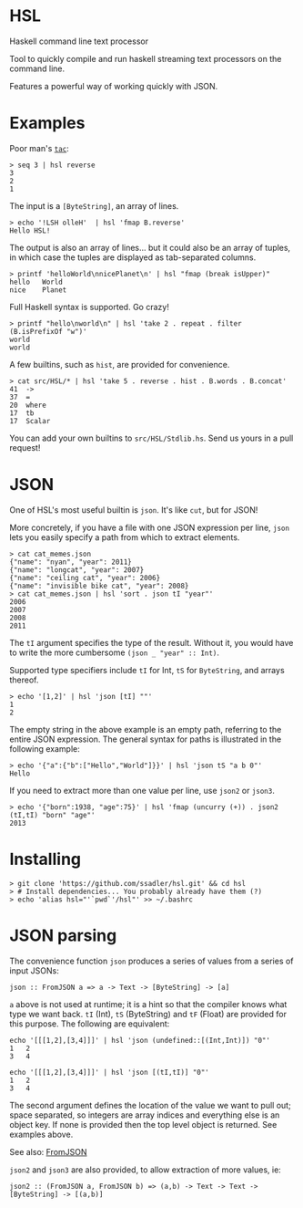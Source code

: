 HSL
===

Haskell command line text processor

Tool to quickly compile and run haskell streaming text processors on the
command line.

Features a powerful way of working quickly with JSON.

Examples
========

Poor man's [`tac`](http://www.gnu.org/software/coreutils/manual/html_node/tac-invocation.html):

    > seq 3 | hsl reverse
    3
    2
    1

The input is a `[ByteString]`, an array of lines.

    > echo '!LSH olleH'  | hsl 'fmap B.reverse'
    Hello HSL!

The output is also an array of lines... but it could also be an array of tuples, in which case the tuples are displayed as tab-separated columns.

    > printf 'helloWorld\nnicePlanet\n' | hsl "fmap (break isUpper)"
    hello	World
    nice	Planet

Full Haskell syntax is supported. Go crazy!

    > printf "hello\nworld\n" | hsl 'take 2 . repeat . filter (B.isPrefixOf "w")'
    world
    world

A few builtins, such as `hist`, are provided for convenience. 

    > cat src/HSL/* | hsl 'take 5 . reverse . hist . B.words . B.concat'
    41	->
    37	=
    20	where
    17	tb
    17	Scalar

You can add your own builtins to `src/HSL/Stdlib.hs`. Send us yours in a pull request!


JSON
====

One of HSL's most useful builtin is `json`. It's like `cut`, but for JSON!

More concretely, if you have a file with one JSON expression per line, `json` lets you easily specify a path from which to extract elements.

    > cat cat_memes.json 
    {"name": "nyan", "year": 2011}
    {"name": "longcat", "year": 2007}
    {"name": "ceiling cat", "year": 2006}
    {"name": "invisible bike cat", "year": 2008}
    > cat cat_memes.json | hsl 'sort . json tI "year"'
    2006
    2007
    2008
    2011

The `tI` argument specifies the type of the result. Without it, you would have to write the more cumbersome `(json _ "year" :: Int)`.

Supported type specifiers include `tI` for Int, `tS` for `ByteString`, and arrays thereof.

    > echo '[1,2]' | hsl 'json [tI] ""'
    1
    2

The empty string in the above example is an empty path, referring to the entire JSON expression. The general syntax for paths is illustrated in the following example:

    > echo '{"a":{"b":["Hello","World"]}}' | hsl 'json tS "a b 0"'
    Hello

If you need to extract more than one value per line, use `json2` or `json3`.

    > echo '{"born":1938, "age":75}' | hsl 'fmap (uncurry (+)) . json2 (tI,tI) "born" "age"'
    2013


Installing
==========

    > git clone 'https://github.com/ssadler/hsl.git' && cd hsl
    > # Install dependencies... You probably already have them (?)
    > echo 'alias hsl="'`pwd`'/hsl"' >> ~/.bashrc


JSON parsing
============

The convenience function `json` produces a series of values from a series of
input JSONs:

`json :: FromJSON a => a -> Text -> [ByteString] -> [a]`

`a` above is not used at runtime; it is a hint so that the compiler knows what
type we want back. `tI` (Int), `tS` (ByteString) and `tF` (Float) are provided for this
purpose. The following are equivalent:

    echo '[[[1,2],[3,4]]]' | hsl 'json (undefined::[(Int,Int)]) "0"'
    1	2
    3	4

    echo '[[[1,2],[3,4]]]' | hsl 'json [(tI,tI)] "0"'
    1	2
    3	4

The second argument defines the location of the value we want to pull out;
space separated, so integers are array indices and everything else is an object key.
If none is provided then the top level object is returned. See examples above.

See also: [FromJSON](http://hackage.haskell.org/packages/archive/aeson/0.6.1.0/doc/html/Data-Aeson.html#t:FromJSON)

`json2` and `json3` are also provided, to allow extraction of more values, ie:

`json2 :: (FromJSON a, FromJSON b) => (a,b) -> Text -> Text -> [ByteString] -> [(a,b)]`

